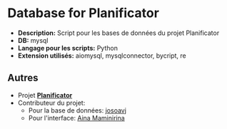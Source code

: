 # Database for Planificator

- **Description:** Script pour les bases de données du projet Planificator
- **DB:** mysql
- **Langage pour les scripts:** Python
- **Extension utilisés:** aiomysql, mysqlconnector, bycript, re

## Autres

- Projet **[Planificator]()**
- Contributeur du projet:
  - Pour la base de données: [josoavj](https://github.com/josoavj)
  - Pour l'interface: [Aina Maminirina](https://github.com/AinaMaminirina18)
